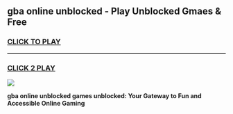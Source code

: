 
## gba online unblocked - Play Unblocked Gmaes & Free
<h3>
<a href="https://news.freeplayer.one?title=gba_online_unblocked&ref=23F">CLICK TO PLAY</a></h3>
<hr>

<h3>
<a href="https://news.freeplayer.one?title=gba_online_unblocked&ref=23F">CLICK 2 PLAY</a>
  
</h3>

<a href="https://news.freeplayer.one?title=gba_online_unblocked&ref=23F/"><img src="https://clearcache.store/games.png"></a>


**gba online unblocked games unblocked: Your Gateway to Fun and Accessible Online Gaming**
